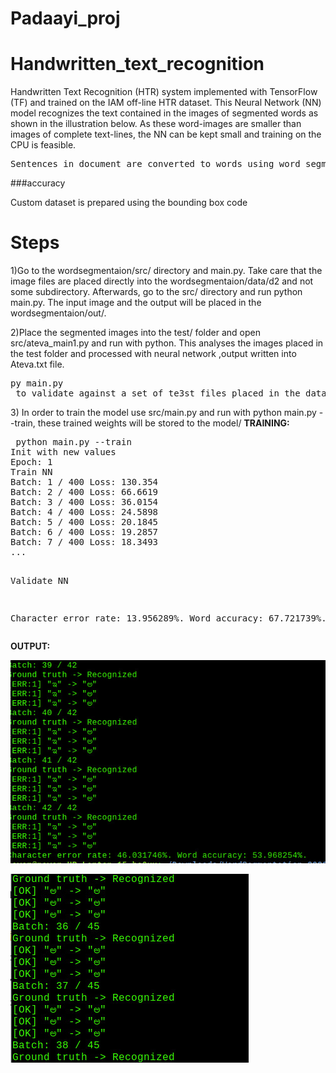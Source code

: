 # Padaayi_proj
# Handwritten_text_recognition

Handwritten Text Recognition (HTR) system implemented with TensorFlow (TF) and trained on the IAM off-line HTR dataset.
This Neural Network (NN) model recognizes the text contained in the images of segmented words as shown in the illustration below.
As these word-images are smaller than images of complete text-lines, the NN can be kept small and training on the CPU is feasible.

<pre>Sentences in document are converted to words using word_segmentation</pre>

###accuracy

Custom dataset is prepared using the bounding box code


<h1>Steps</h1>
<p>1)Go to the wordsegmentaion/src/ directory and main.py. Take care that the image files are placed directly into the wordsegmentaion/data/d2 and not some subdirectory. Afterwards, go to the src/ directory and run python main.py. The input image and the  output will be placed in the wordsegmentaion/out/.</p>
<p>2)Place the segmented images into the test/ folder and open src/ateva_main1.py and run with python. This analyses the images placed in the test folder and processed with neural network ,output written into Ateva.txt file.</p>
<pre>py main.py
 to validate against a set of te3st files placed in the data folder
</pre>
3) In order to train the model use src/main.py and run with python main.py --train, these trained weights will be stored to the model/
<b>TRAINING:</b>
<pre>
 python main.py --train
Init with new values
Epoch: 1
Train NN
Batch: 1 / 400 Loss: 130.354
Batch: 2 / 400 Loss: 66.6619
Batch: 3 / 400 Loss: 36.0154
Batch: 4 / 400 Loss: 24.5898
Batch: 5 / 400 Loss: 20.1845
Batch: 6 / 400 Loss: 19.2857
Batch: 7 / 400 Loss: 18.3493
...

Validate NN

Character error rate: 13.956289%. Word accuracy: 67.721739%.
</pre>
<b>OUTPUT:</b>


![Screenshot](./doc/1.jpeg)


<b> 

![Screenshot](./doc/2.jpeg)


